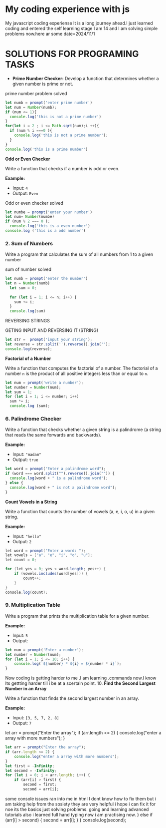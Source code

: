 # My coding experience with js
My javascript coding experiense
It is a long journey ahead.I just learned coding and entered the self learning stage
I am 14 and I am solving simple problems now.here ar some
date=2024/11/1
# SOLUTIONS FOR PROGRAMING TASKS

- **Prime Number Checker:** Develop a function that determines whether a given number is prime or not.

prime number problem solved

```jsx
let numb = prompt('enter prime number')
let num = Number(numb);
if (num <= 1){
  console.log('this is not a prime number')
}
for(let i = 2 ; i <= Math.sqrt(num);i ++){
  if (num % i ===0 ){
    console.log('this is not a prime number');
  }
}
console.log('this is a prime number')
```

**Odd or Even Checker**

Write a function that checks if a number is odd or even.

**Example:**

- Input: `4`
- Output: `Even`

Odd or even checker solved

```jsx
let numbe = prompt('enter your number')
let num= Number(numbe)
if (num % 2 === 0 );
  console.log('this is a even number')
console.log ('this is a odd number')
```

### 2. **Sum of Numbers**

Write a program that calculates the sum of all numbers from 1 to a given number 

sum of number solved

```jsx
let numb = prompt('enter the number')
let n = Number(numb)
  let sum = 0;
  
  for (let i = 1; i <= n; i++) {
    sum += i; 
  }
  console.log(sum)
```

REVERSING STRINGS

GETING INPUT AND REVERSING IT (STRING)

```jsx
let str =  prompt('input your string');
let reverse = str.split('').reverse().join('');
console.log(reverse);
```

**Factorial of a Number**

Write a function that computes the factorial of a number. The factorial of a number `n` is the product of all positive integers less than or equal to `n`.

```jsx
let num = prompt('write a number');
let number = Number(num);
let sum = 1;
for (let i = 1; i <= number; i++) 
  sum *= i;
  console.log (sum); 
```

### 6. **Palindrome Checker**

Write a function that checks whether a given string is a palindrome (a string that reads the same forwards and backwards).

**Example:**

- Input: `"madam"`
- Output: `true`

```jsx
let word = prompt("Enter a palindrome word");
if (word === word.split("").reverse().join("")) {
  console.log(word + " is a palindrome word");
} else {
  console.log(word + " is not a palindrome word");
}
```

**Count Vowels in a String**

Write a function that counts the number of vowels (a, e, i, o, u) in a given string.

**Example:**

- Input: `"hello"`
- Output: `2`

```csharp
let word = prompt("Enter a word: ");
let vowels = ["a", "e", "i", "o", "u"];
let count = 0;

for (let yes = 0; yes < word.length; yes++) {
    if (vowels.includes(word[yes])) {
        count++;  
    }
}
console.log(count);
```

### 9. **Multiplication Table**

Write a program that prints the multiplication table for a given number.

**Example:**

- Input: `5`
- Output:

```jsx
let num = prompt('Enter a number');
let number = Number(num);
for (let i = 1; i <= 10; i++) {
    console.log(`${number} * ${i} = ${number * i}`);
}
```
Now coding is getting harder to me .I am learning .commands now.I know Its gettting harder till i be at a scertain point.
10. **Find the Second Largest Number in an Array**

Write a function that finds the second largest number in an array.

**Example:**

- Input: `[3, 5, 7, 2, 8]`
- Output: `7`

let arr = prompt("Enter the array");
if (arr.length <= 2) {
    console.log("enter a array with more numbers");
}
```jsx
let arr = prompt("Enter the array");
if (arr.length <= 2) {
    console.log("enter a array with more numbers");
}
let first = -Infinity;
let second = -Infinity;
for (let i = 0; i < arr.length; i++) {
    if (arr[i] > first) {
        second = first;
        second = arr[i];
```
some console issues ran into me in html I dont know how to fix them but i am taking help from the sosiety
they are very helpful i hope i can fix it for noe its the basics just solving problems.
going and learning advanced tutorials
also i learned full hand typing now i am practising now.
    } else if (arr[i] > second) {
        second = arr[i];
    }
}
console.log(second);

